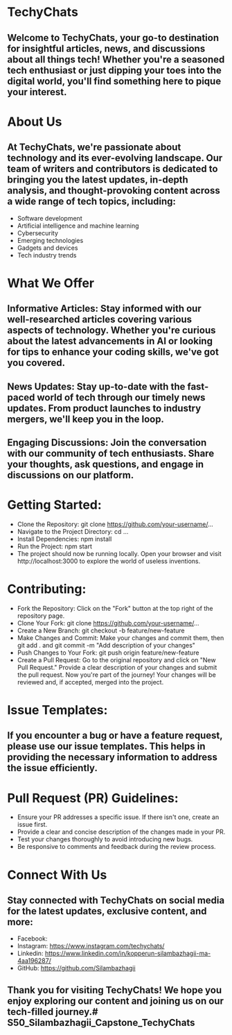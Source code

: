 # TechyChats

## Welcome to TechyChats, your go-to destination for insightful articles, news, and discussions about all things tech! Whether you're a seasoned tech enthusiast or just dipping your toes into the digital world, you'll find something here to pique your interest.

# About Us
## At TechyChats, we're passionate about technology and its ever-evolving landscape. Our team of writers and contributors is dedicated to bringing you the latest updates, in-depth analysis, and thought-provoking content across a wide range of tech topics, including:

- Software development
- Artificial intelligence and machine learning
- Cybersecurity
- Emerging technologies
- Gadgets and devices
- Tech industry trends

# What We Offer
## Informative Articles: Stay informed with our well-researched articles covering various aspects of technology. Whether you're curious about the latest advancements in AI or looking for tips to enhance your coding skills, we've got you covered.

## News Updates: Stay up-to-date with the fast-paced world of tech through our timely news updates. From product launches to industry mergers, we'll keep you in the loop.

## Engaging Discussions: Join the conversation with our community of tech enthusiasts. Share your thoughts, ask questions, and engage in discussions on our platform.


# Getting Started:
- Clone the Repository: git clone https://github.com/your-username/...
- Navigate to the Project Directory: cd ...
- Install Dependencies: npm install
- Run the Project: npm start
- The project should now be running locally. Open your browser and visit http://localhost:3000 to explore the world of useless inventions.

# Contributing:

- Fork the Repository: Click on the "Fork" button at the top right of the repository page.
- Clone Your Fork: git clone https://github.com/your-username/...
- Create a New Branch: git checkout -b feature/new-feature
- Make Changes and Commit: Make your changes and commit them, then git add . and git commit -m "Add description of your changes"
- Push Changes to Your Fork: git push origin feature/new-feature
- Create a Pull Request: Go to the original repository and click on "New Pull Request." Provide a clear description of your changes and submit the pull request. Now you're part of the journey! Your changes will be reviewed and, if accepted, merged into the project.


# Issue Templates:
## If you encounter a bug or have a feature request, please use our issue templates. This helps in providing the necessary information to address the issue efficiently.

# Pull Request (PR) Guidelines:
- Ensure your PR addresses a specific issue. If there isn't one, create an issue first.
- Provide a clear and concise description of the changes made in your PR.
- Test your changes thoroughly to avoid introducing new bugs.
- Be responsive to comments and feedback during the review process.

# Connect With Us
## Stay connected with TechyChats on social media for the latest updates, exclusive content, and more:
- Facebook: 
- Instagram: https://www.instagram.com/techychats/
- Linkedin: https://www.linkedin.com/in/kopperun-silambazhagii-ma-4aa196287/
- GitHub: https://github.com/Silambazhagii

## Thank you for visiting TechyChats! We hope you enjoy exploring our content and joining us on our tech-filled journey.# S50_Silambazhagii_Capstone_TechyChats
